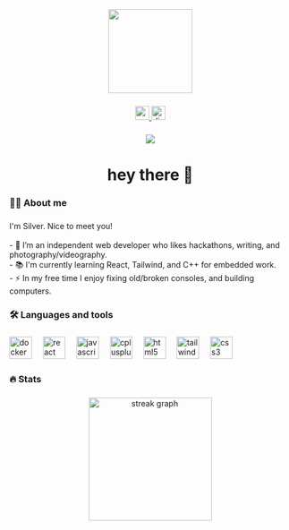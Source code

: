 <div align="center">
  <img height="150" src="https://files.catbox.moe/36om4u.png"  />
</div>

###

<div align="center">
  <a href="https://www.youtube.com/@SilverVRCode " target="_blank">
    <img src="https://img.shields.io/static/v1?message=Youtube&logo=youtube&label=&color=FF0000&logoColor=white&labelColor=&style=for-the-badge" height="25" alt="youtube logo"  />
  </a>
  <a href="https://discord.gg/3u3KdXTmng" target="_blank">
    <img src="https://img.shields.io/static/v1?message=Discord&logo=discord&label=&color=7289DA&logoColor=white&labelColor=&style=for-the-badge" height="25" alt="discord logo"  />
  </a>
</div>

###

<div align="center">
  <img src="https://visitor-badge.laobi.icu/badge?page_id=SilverVRCode.SilverVRCode&"  />
</div>

###

<h1 align="center">hey there 👋</h1>

###

<h3 align="left">👩‍💻  About me</h3>

###

<p align="left">I'm Silver. Nice to meet you!<br><br>- 🔭 I’m an independent web developer who likes hackathons, writing, and photography/videography.<br>- 📚 I'm currently learning React, Tailwind, and C++ for embedded work.<br>- ⚡ In my free time I enjoy fixing old/broken consoles, and building computers.</p>

###

<h3 align="left">🛠 Languages and tools</h3>

###

<div align="left">
  <img src="https://cdn.jsdelivr.net/gh/devicons/devicon/icons/docker/docker-original.svg" height="40" alt="docker logo"  />
  <img width="12" />
  <img src="https://cdn.jsdelivr.net/gh/devicons/devicon/icons/react/react-original.svg" height="40" alt="react logo"  />
  <img width="12" />
  <img src="https://cdn.jsdelivr.net/gh/devicons/devicon/icons/javascript/javascript-original.svg" height="40" alt="javascript logo"  />
  <img width="12" />
  <img src="https://cdn.jsdelivr.net/gh/devicons/devicon/icons/cplusplus/cplusplus-original.svg" height="40" alt="cplusplus logo"  />
  <img width="12" />
  <img src="https://cdn.jsdelivr.net/gh/devicons/devicon/icons/html5/html5-original.svg" height="40" alt="html5 logo"  />
  <img width="12" />
  <img src="https://cdn.simpleicons.org/tailwindcss/06B6D4" height="40" alt="tailwindcss logo"  />
  <img width="12" />
  <img src="https://cdn.jsdelivr.net/gh/devicons/devicon/icons/css3/css3-original.svg" height="40" alt="css3 logo"  />
</div>

###

<h3 align="left">🔥   Stats</h3>

###

<div align="center">
  <img src="https://streak-stats.demolab.com?user=SilverVRCode&locale=en&mode=daily&theme=dark&hide_border=false&border_radius=5&order=3" height="220" alt="streak graph"  />
</div>

###